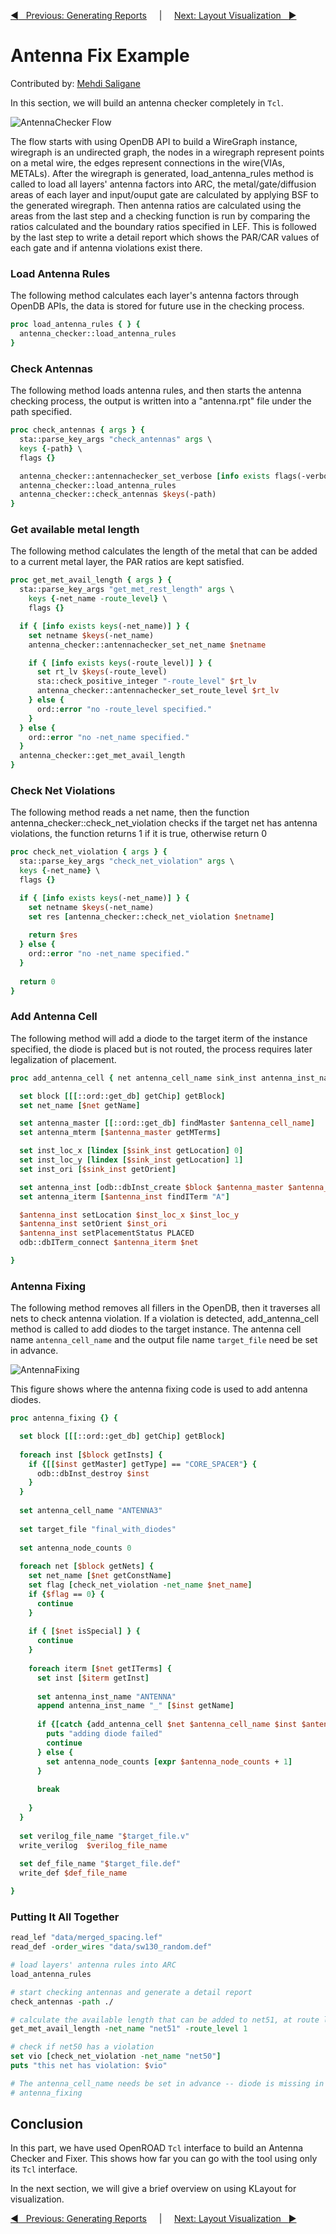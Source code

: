 [:arrow_backward: &nbsp; Previous: Generating Reports](../4_generating_reports) &nbsp;&nbsp;&nbsp;&nbsp;|&nbsp;&nbsp;&nbsp;&nbsp;        [Next: Layout Visualization &nbsp; :arrow_forward:](../6_layout_visualization)

# Antenna Fix Example

Contributed by: [Mehdi Saligane](https://github.com/msaligane)


In this section, we will build an antenna checker completely in `Tcl`.

![AntennaChecker Flow](img/ACflow.png)

The flow starts with using OpenDB API to build a WireGraph instance, wiregraph is an undirected graph, the nodes in a wiregraph represent points on a metal wire, the edges represent connections in the wire(VIAs, METALs). After the wiregraph is generated, load_antenna_rules method is called to load all layers' antenna factors into ARC, the metal/gate/diffusion areas of each layer and input/ouput gate are calculated by applying BSF to the generated wiregraph. Then antenna ratios are calculated using the areas from the last step and a checking function is run by comparing the ratios calculated and the boundary ratios specified in LEF. This is followed by the last step to write a detail report which shows the PAR/CAR values of each gate and if antenna violations exist there.


### Load Antenna Rules

The following method calculates each layer's antenna factors through OpenDB APIs, the data is stored for future use in the checking process.

```Tcl
proc load_antenna_rules { } {
  antenna_checker::load_antenna_rules
}
```

### Check Antennas

The following method loads antenna rules, and then starts the antenna checking process, the output is written into a "antenna.rpt" file under the path specified.

```Tcl
proc check_antennas { args } {
  sta::parse_key_args "check_antennas" args \
  keys {-path} \
  flags {}

  antenna_checker::antennachecker_set_verbose [info exists flags(-verbose)]
  antenna_checker::load_antenna_rules
  antenna_checker::check_antennas $keys(-path)
}
```

### Get available metal length

The following method calculates the length of the metal that can be added to a current metal layer, the PAR ratios are kept satisfied.

```Tcl
proc get_met_avail_length { args } {
  sta::parse_key_args "get_met_rest_length" args \
    keys {-net_name -route_level} \
    flags {}

  if { [info exists keys(-net_name)] } {
    set netname $keys(-net_name)
    antenna_checker::antennachecker_set_net_name $netname

    if { [info exists keys(-route_level)] } {
      set rt_lv $keys(-route_level)
      sta::check_positive_integer "-route_level" $rt_lv
      antenna_checker::antennachecker_set_route_level $rt_lv
    } else {
      ord::error "no -route_level specified."
    }
  } else {
    ord::error "no -net_name specified."
  }
  antenna_checker::get_met_avail_length
}
```

### Check Net Violations

The following method reads a net name, then the function antenna_checker::check_net_violation checks if the target net has antenna violations, the function returns 1 if it is true, otherwise return 0

```Tcl
proc check_net_violation { args } {
  sta::parse_key_args "check_net_violation" args \
  keys {-net_name} \
  flags {}

  if { [info exists keys(-net_name)] } {
    set netname $keys(-net_name)
    set res [antenna_checker::check_net_violation $netname]
    
    return $res
  } else {
    ord::error "no -net_name specified."
  }  
  
  return 0
}
```

### Add Antenna Cell

The following method will add a diode to the target iterm of the instance specified, the diode is placed but is not routed, the process requires later legalization of placement.

```Tcl
proc add_antenna_cell { net antenna_cell_name sink_inst antenna_inst_name } {

  set block [[[::ord::get_db] getChip] getBlock]
  set net_name [$net getName]

  set antenna_master [[::ord::get_db] findMaster $antenna_cell_name]
  set antenna_mterm [$antenna_master getMTerms]

  set inst_loc_x [lindex [$sink_inst getLocation] 0]
  set inst_loc_y [lindex [$sink_inst getLocation] 1]
  set inst_ori [$sink_inst getOrient]

  set antenna_inst [odb::dbInst_create $block $antenna_master $antenna_inst_name]
  set antenna_iterm [$antenna_inst findITerm "A"]

  $antenna_inst setLocation $inst_loc_x $inst_loc_y
  $antenna_inst setOrient $inst_ori
  $antenna_inst setPlacementStatus PLACED
  odb::dbITerm_connect $antenna_iterm $net

}
```

### Antenna Fixing

The following method removes all fillers in the OpenDB, then it traverses all nets to check antenna violation. If a violation is detected, add_antenna_cell method is called to add diodes to the target instance. The antenna cell name `antenna_cell_name` and the output file name `target_file` need be set in advance.

![AntennaFixing](img/AntFixing.png)

This figure shows where the antenna fixing code is used to add antenna diodes.

```Tcl
proc antenna_fixing {} {

  set block [[[::ord::get_db] getChip] getBlock]
  
  foreach inst [$block getInsts] {
    if {[[$inst getMaster] getType] == "CORE_SPACER"} {
      odb::dbInst_destroy $inst
    }
  }
  
  set antenna_cell_name "ANTENNA3"
  
  set target_file "final_with_diodes"
  
  set antenna_node_counts 0
  
  foreach net [$block getNets] {
    set net_name [$net getConstName]
    set flag [check_net_violation -net_name $net_name]
    if {$flag == 0} {
      continue
    }
  
    if { [$net isSpecial] } {
      continue
    }
  
    foreach iterm [$net getITerms] {
      set inst [$iterm getInst]
  
      set antenna_inst_name "ANTENNA"
      append antenna_inst_name "_" [$inst getName]
  
      if {[catch {add_antenna_cell $net $antenna_cell_name $inst $antenna_inst_name} result] } {
        puts "adding diode failed"
        continue
      } else {
        set antenna_node_counts [expr $antenna_node_counts + 1]
      }
  
      break
  
    }
  }
  
  set verilog_file_name "$target_file.v"
  write_verilog  $verilog_file_name
  
  set def_file_name "$target_file.def"
  write_def $def_file_name

}
```

### Putting It All Together

```Tcl
read_lef "data/merged_spacing.lef"
read_def -order_wires "data/sw130_random.def"

# load layers' antenna rules into ARC
load_antenna_rules

# start checking antennas and generate a detail report
check_antennas -path ./

# calculate the available length that can be added to net51, at route level 1, while keeping the PAR ratios satisfied
get_met_avail_length -net_name "net51" -route_level 1

# check if net50 has a violation
set vio [check_net_violation -net_name "net50"]
puts "this net has violation: $vio"

# The antenna_cell_name needs be set in advance -- diode is missing in the new sky130 pdk (TBD)
# antenna_fixing

```

## Conclusion
In this part, we have used OpenROAD `Tcl` interface to build an Antenna Checker and Fixer. This shows how far you can go with the tool using only its `Tcl` interface.

In the next section, we will give a brief overview on using KLayout for visualization.

[:arrow_backward: &nbsp; Previous: Generating Reports](../4_generating_reports) &nbsp;&nbsp;&nbsp;&nbsp;|&nbsp;&nbsp;&nbsp;&nbsp;        [Next: Layout Visualization &nbsp; :arrow_forward:](../6_layout_visualization)
